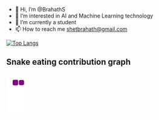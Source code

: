 - 👋 Hi, I’m @BrahathS
- 👀 I’m interested in AI and Machine Learning technology 
- 🌱 I’m currently a student 
- 📫 How to reach me shetbrahath@gmail.com

<!---
BrahathS/BrahathS is a ✨ special ✨ repository because its `README.md` (this file) appears on your GitHub profile.
You can click the Preview link to take a look at your changes.
--->

[![Top Langs](https://github-readme-stats.vercel.app/api/top-langs/?username=BrahathS&layout=compact)](https://github.com/BrahathS/github-readme-stats)


## Snake eating contribution graph
![snake gif](https://github.com/BrahathS/BrahathS/blob/output/github-contribution-grid-snake.gif)
